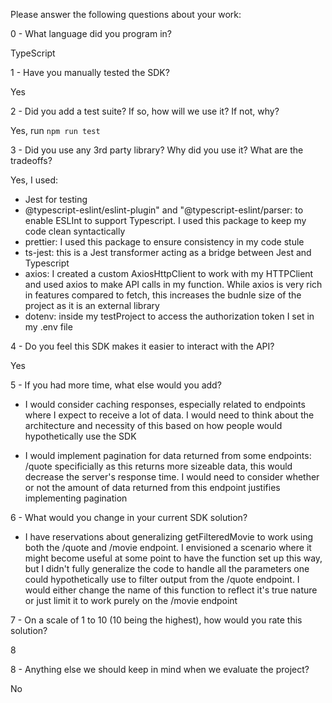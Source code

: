 Please answer the following questions about your work:

0 - What language did you program in?

TypeScript

1 - Have you manually tested the SDK?

Yes

2 - Did you add a test suite? If so, how will we use it? If not, why?

Yes, run `npm run test`

3 - Did you use any 3rd party library? Why did you use it? What are the tradeoffs?

Yes, I used:

- Jest for testing
- @typescript-eslint/eslint-plugin" and "@typescript-eslint/parser: to enable ESLInt to support Typescript. I used this package to keep my code clean syntactically
- prettier: I used this package to ensure consistency in my code stule
- ts-jest: this is a Jest transformer acting as a bridge between Jest and Typescript
- axios: I created a custom AxiosHttpClient to work with my HTTPClient and used axios to make API calls in my function. While axios is very rich in features compared to fetch, this increases the budnle size of the project as it is an external library
- dotenv: inside my testProject to access the authorization token I set in my .env file

4 - Do you feel this SDK makes it easier to interact with the API?

Yes

5 - If you had more time, what else would you add?

- I would consider caching responses, especially related to endpoints where I expect to receive a lot of data. I would need to think about the architecture and necessity of this based on how people would hypothetically use the SDK

- I would implement pagination for data returned from some endpoints: /quote specificially as this returns more sizeable data, this would decrease the server's response time. I would need to consider whether or not the amount of data returned from this endpoint justifies implementing pagination

6 - What would you change in your current SDK solution?

- I have reservations about generalizing getFilteredMovie to work using both the /quote and /movie endpoint. I envisioned a scenario where it might become useful at some point to have the function set up this way, but I didn't fully generalize the code to handle all the parameters one could hypothetically use to filter output from the /quote endpoint. I would either change the name of this function to reflect it's true nature or just limit it to work purely on the /movie endpoint

7 - On a scale of 1 to 10 (10 being the highest), how would you rate this solution?

8

8 - Anything else we should keep in mind when we evaluate the project?

No
